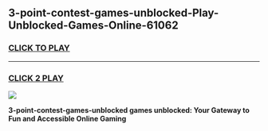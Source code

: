 
## 3-point-contest-games-unblocked-Play-Unblocked-Games-Online-61062
<h3>
<a href="https://premium76.site?title=3-point-contest-games-unblocked&ref=25A">CLICK TO PLAY</a></h3>
<hr>

<h3>
<a href="https://premium76.site?title=3-point-contest-games-unblocked&ref=25A">CLICK 2 PLAY</a>
  
</h3>

<a href="https://premium76.site?title=3-point-contest-games-unblocked&ref=25A"><img src="https://clearcache.store/games.png"></a>


**3-point-contest-games-unblocked games unblocked: Your Gateway to Fun and Accessible Online Gaming**
